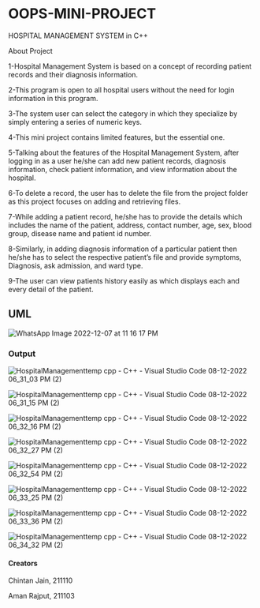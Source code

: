 # OOPS-MINI-PROJECT
HOSPITAL MANAGEMENT SYSTEM in C++

About Project

1-Hospital Management System is based on a concept of recording patient records and their diagnosis information. 

2-This program is open to all hospital users without the need for login information in this program.

3-The system user can select the category in which they specialize by simply entering a series of numeric keys. 

4-This mini project contains limited features, but the essential one.

5-Talking about the features of the Hospital Management System, after logging in as a user he/she can add new patient records, diagnosis information, check patient   information, and view information about the hospital.

6-To delete a record, the user has to delete the file from the project folder as this project focuses on adding and retrieving files. 

7-While adding a patient record, he/she has to provide the details which includes the name of the patient, address, contact number, age, sex, blood group, disease     name and patient id number.

8-Similarly, in adding diagnosis information of a particular patient then he/she has to select the respective patient’s file and provide symptoms, Diagnosis, ask     admission, and ward type.

9-The user can view patients history easily as which displays each and every detail of the patient.

## UML
![WhatsApp Image 2022-12-07 at 11 16 17 PM](https://user-images.githubusercontent.com/119473181/206452110-8ee73965-b543-4e63-811f-410a1818823d.jpeg)
### Output
![HospitalManagementtemp cpp - C++ - Visual Studio Code 08-12-2022 06_31_03 PM (2)](https://user-images.githubusercontent.com/119473181/206456804-593b6e8e-22b7-477e-8e01-c9cb7e27d84e.png)

![HospitalManagementtemp cpp - C++ - Visual Studio Code 08-12-2022 06_31_15 PM (2)](https://user-images.githubusercontent.com/119473181/206456831-fcfdedb9-8711-4b70-b015-77a0cbb45791.png)

![HospitalManagementtemp cpp - C++ - Visual Studio Code 08-12-2022 06_32_16 PM (2)](https://user-images.githubusercontent.com/119473181/206456855-c77b8055-e6aa-4eb0-9a57-f6f2d8f83fe0.png)

![HospitalManagementtemp cpp - C++ - Visual Studio Code 08-12-2022 06_32_27 PM (2)](https://user-images.githubusercontent.com/119473181/206456872-ecaf52b2-9652-472f-83f7-2bbc13782fa2.png)

![HospitalManagementtemp cpp - C++ - Visual Studio Code 08-12-2022 06_32_54 PM (2)](https://user-images.githubusercontent.com/119473181/206456906-cda72ba9-2fcb-4587-874a-0f9e35182017.png)

![HospitalManagementtemp cpp - C++ - Visual Studio Code 08-12-2022 06_33_25 PM (2)](https://user-images.githubusercontent.com/119473181/206456934-47cd5798-dc00-4855-93df-73ef4bb31a15.png)

![HospitalManagementtemp cpp - C++ - Visual Studio Code 08-12-2022 06_33_36 PM (2)](https://user-images.githubusercontent.com/119473181/206456958-fd96fc7b-15f8-4564-8349-99e73c36091b.png)

![HospitalManagementtemp cpp - C++ - Visual Studio Code 08-12-2022 06_34_32 PM (2)](https://user-images.githubusercontent.com/119473181/206456981-0151ab05-72fc-41fe-8743-837989235f96.png)

#### Creators
Chintan Jain, 211110

Aman Rajput, 211103
